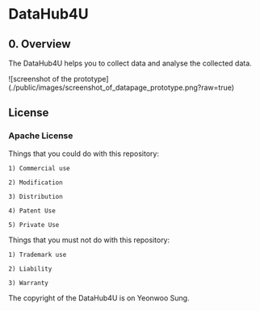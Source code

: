 # DataHub4U



## 0. Overview

The DataHub4U helps you to collect data and analyse the collected data.

![screenshot of the prototype] (./public/images/screenshot_of_datapage_prototype.png?raw=true)


## License

### Apache License


Things that you could do with this repository:

    1) Commercial use

    2) Modification

    3) Distribution

    4) Patent Use

    5) Private Use


Things that you must not do with this repository:

    1) Trademark use

    2) Liability

    3) Warranty


The copyright of the DataHub4U is on Yeonwoo Sung.